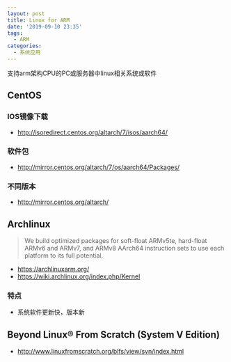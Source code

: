 ```yaml
---
layout: post
title: Linux for ARM
date: '2019-09-10 23:35'
tags:
  - ARM
categories:
  - 系统应用
---
```


支持arm架构CPU的PC或服务器中linux相关系统或软件

<!--more-->


## CentOS

### IOS镜像下载

- http://isoredirect.centos.org/altarch/7/isos/aarch64/


### 软件包

- http://mirror.centos.org/altarch/7/os/aarch64/Packages/

### 不同版本

- http://mirror.centos.org/altarch/


## Archlinux

>We build optimized packages for soft-float ARMv5te, hard-float ARMv6 and ARMv7, and ARMv8 AArch64 instruction sets to use each platform to its full potential.

- https://archlinuxarm.org/
- https://wiki.archlinux.org/index.php/Kernel

### 特点

 - 系统软件更新快，版本新


## Beyond Linux® From Scratch (System V Edition)




- http://www.linuxfromscratch.org/blfs/view/svn/index.html
